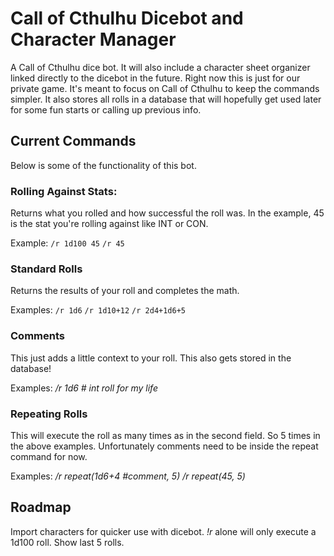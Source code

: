 # Call of Cthulhu Dicebot and Character Manager
A Call of Cthulhu dice bot.  It will also include a character sheet organizer linked directly to the dicebot in the future. Right now this is just for our private game.  It's meant to focus on Call of Cthulhu to keep the commands simpler. It also stores all rolls in a database that will hopefully get used later for some fun starts or calling up previous info.

## Current Commands
Below is some of the functionality of this bot.

### Rolling Against Stats:
Returns what you rolled and how successful the roll was. In the example, 45 is the stat you're rolling against like INT or CON.

Example:
`/r 1d100 45`
`/r 45`

### Standard Rolls
Returns the results of your roll and completes the math.

Examples:
`/r 1d6`
`/r 1d10+12`
`/r 2d4+1d6+5`

### Comments
This just adds a little context to your roll.  This also gets stored in the database!

Examples:
  */r 1d6 # int roll for my life*

### Repeating Rolls
This will execute the roll as many times as in the second field. So 5 times in the above examples.  Unfortunately comments need to be inside the repeat command for now.

Examples:
  */r repeat(1d6+4 #comment, 5)*
  */r repeat(45, 5)*

## Roadmap

Import characters for quicker use with dicebot. 
*!r* alone will only execute a 1d100 roll.
Show last 5 rolls.
